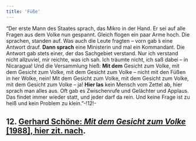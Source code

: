```yaml
---
title: 'Füße'
---
```


“Der erste Mann des Staates sprach, das Mikro in der Hand. Er sei auf alle Fragen aus dem Volke nun gespannt. Gleich flogen ein paar Arme hoch. Die sprachen, standen auf. Was auch die Leute fragten – vorn gab ́s eine Antwort drauf. **Dann sprach** eine Ministerin und mal ein Kommandant. Die Antwort gab stets einer, der das Sachgebiet verstand. Nur ich verstand nicht allzuviel, mir reichte, was ich sah. Ich träumte nicht, ich saß dabei – in Nicaragua! Und die Versammlung hieß: **Mit dem** Gesicht zum Volke, mit dem Gesicht zum Volke, mit dem Gesicht zum Volke – nicht mit den Füßen in  ́ner Wolke, nein! Mit dem Gesicht zum Volke, mit dem Gesicht zum Volke, mit dem Gesicht zum Volke – ja! **Hier las** kein Mensch vom Zettel ab, hier sprach man alles aus. Oft gab es Zwischenrufe und Gelächter und Applaus. Das findet immer wieder statt, und jeder darf da rein. Und keine Frage ist zu heiß und kein Problem zu klein.”-!12!-
## **12.** [Gerhard Schöne: _Mit dem Gesicht zum Volke_ [1988], hier zit. nach](https://verlag.buschfunk.com/alben/du-hast-es-nur-noch-nicht-probiert-live-dcd/#track1149).

